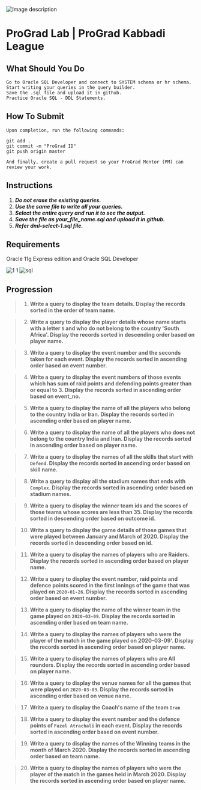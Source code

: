 ![Image description](https://i1.faceprep.in/ProGrad/face-logo-resized.png)

# ProGrad Lab | ProGrad Kabbadi League


## What Should You Do
```
Go to Oracle SQL Developer and connect to SYSTEM schema or hr schema.
Start writing your queries in the query builder.
Save the .sql file and upload it in github.
Practice Oracle SQL - DDL Statements.
```

## How To Submit
```
Upon completion, run the following commands:

git add .
git commit -m "ProGrad ID"
git push origin master

And finally, create a pull request so your ProGrad Mentor (PM) can review your work.
```

## Instructions

1. ***Do not erase the existing queries.***
2. ***Use the same file to write all your queries.***
3. ***Select the entire query and run it to see the output.***
4. ***Save the file as your_file_name.sql and upload it in github.***
5. ***Refer dml-select-1.sql file.*** 

## Requirements
Oracle 11g Express edition and Oracle SQL Developer






![1 1](https://user-images.githubusercontent.com/61002120/76401843-8c6f9580-63a8-11ea-855b-be7a387d250b.png)
![sql](https://user-images.githubusercontent.com/58466121/76389844-3c85d400-6392-11ea-875f-8cd9676219b2.JPG)

## Progression


> 1. **Write a query to display the team details. Display the records sorted in the order of team name.**

> 2. **Write a query to display the player details whose name starts with a letter `S` and who do not belong to the country 'South Africa'. Display the records sorted in descending order based on player name.**

> 3. **Write a query to display the event number and the seconds taken for each event. Display the records sorted in ascending order based on event number.**

> 4. **Write a query to display the event numbers of those events which has sum of raid points and defending points greater than or equal to 3. Display the records sorted in ascending order based on event_no.**

> 5. **Write a query to display the name of all the players who belong to the country India or Iran. Display the records sorted in ascending order based on player name.**

> 6. **Write a query to display the name of all the players who does not belong to the country India and Iran. Display the records sorted in ascending order based on player name.**

> 7. **Write a query to display the names of all the skills that start with `Defend`. Display the records sorted in ascending order based on skill name.**

> 8. **Write a query to display all the stadium names that ends with `Complex`. Display the records sorted in ascending order based on stadium names.**

> 9. **Write a query to display the winner team ids and the scores of those teams whose scores are less than 35. Display the records sorted in descending order based on outcome id.**

> 10. **Write a query to display the game details of those games that were played between January and March of 2020. Display the records sorted in descending order based on id.**

> 11. **Write a query to display the names of players who are Raiders. Display the records sorted in ascending order based on player name.**

> 12. **Write a query to display the event number, raid points and defence points scored in the first innings of the game that was played on `2020-01-26`. Display the records sorted in ascending order based on event number.**

> 13. **Write a query to display the name of the winner team in the game played on `2020-03-09`. Display the records sorted in ascending order based on team name.**

> 14. **Write a query to display the names of players who were the player of the match in the game played on 2020-03-09'. Display the records sorted in ascending order based on player name.**

> 15. **Write a query to display the names of players who are All rounders. Display the records sorted in ascending order based on player name.**

> 16. **Write a query to display the venue names for all the games that were played on `2020-03-09`. Display the records sorted in ascending order based on venue name.**

> 17. **Write a query to display the Coach's name of the team `Iran`**

> 18. **Write a query to display the event number and the defence points of `Fazel Atrachali` in each event. Display the records sorted in ascending order based on event number.**

> 19. **Write a query to display the names of the Winning teams in the month of March 2020. Display the records sorted in ascending order based on team name.**

> 20. **Write a query to display the names of players who were the player of the match in the games held in March 2020. Display the records sorted in ascending order based on player name.**
